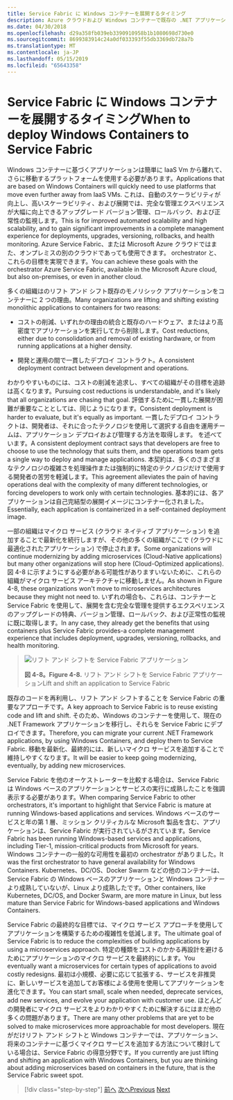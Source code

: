 ```yaml
---
title: Service Fabric に Windows コンテナーを展開するタイミング
description: Azure クラウドおよび Windows コンテナーで既存の .NET アプリケーションを近代化 |Service Fabric に Windows コンテナーを展開するタイミング
ms.date: 04/30/2018
ms.openlocfilehash: d29a358fb039eb3390910958b1b1080698d730e0
ms.sourcegitcommit: 8699383914c24a0df033393f55db3369db728a7b
ms.translationtype: MT
ms.contentlocale: ja-JP
ms.lasthandoff: 05/15/2019
ms.locfileid: "65643358"
---
```

# <a name="when-to-deploy-windows-containers-to-service-fabric"></a><span data-ttu-id="8c2ae-103">Service Fabric に Windows コンテナーを展開するタイミング</span><span class="sxs-lookup"><span data-stu-id="8c2ae-103">When to deploy Windows Containers to Service Fabric</span></span>

<span data-ttu-id="8c2ae-104">Windows コンテナーに基づくアプリケーションは簡単に IaaS Vm から離れて、さらに移動するプラットフォームを使用する必要があります。</span><span class="sxs-lookup"><span data-stu-id="8c2ae-104">Applications that are based on Windows Containers will quickly need to use platforms that move even further away from IaaS VMs.</span></span> <span data-ttu-id="8c2ae-105">これは、自動のスケーラビリティが向上し、高いスケーラビリティ、および展開では、完全な管理エクスペリエンスが大幅に向上できるアップグレード バージョン管理、ロールバック、および正常性の監視します。</span><span class="sxs-lookup"><span data-stu-id="8c2ae-105">This is for improved automated scalability and high scalability, and to gain significant improvements in a complete management experience for deployments, upgrades, versioning, rollbacks, and health monitoring.</span></span> <span data-ttu-id="8c2ae-106">Azure Service Fabric、または Microsoft Azure クラウドではまた、オンプレミスの別のクラウドであっても使用できます。 orchestrator と、これらの目標を実現できます。</span><span class="sxs-lookup"><span data-stu-id="8c2ae-106">You can achieve these goals with the orchestrator Azure Service Fabric, available in the Microsoft Azure cloud, but also on-premises, or even in another cloud.</span></span>

<span data-ttu-id="8c2ae-107">多くの組織はのリフト アンド シフト既存のモノリシック アプリケーションをコンテナーに 2 つの理由。</span><span class="sxs-lookup"><span data-stu-id="8c2ae-107">Many organizations are lifting and shifting existing monolithic applications to containers for two reasons:</span></span>

- <span data-ttu-id="8c2ae-108">コストの削減、いずれかの理由の統合と既存のハードウェア、またはより高密度でアプリケーションを実行してから削除します。</span><span class="sxs-lookup"><span data-stu-id="8c2ae-108">Cost reductions, either due to consolidation and removal of existing hardware, or from running applications at a higher density.</span></span>

- <span data-ttu-id="8c2ae-109">開発と運用の間で一貫したデプロイ コントラクト。</span><span class="sxs-lookup"><span data-stu-id="8c2ae-109">A consistent deployment contract between development and operations.</span></span>

<span data-ttu-id="8c2ae-110">わかりやすいものには、コストの削減を追求し、すべての組織がその目標を追跡は高くなります。</span><span class="sxs-lookup"><span data-stu-id="8c2ae-110">Pursuing cost reductions is understandable, and it's likely that all organizations are chasing that goal.</span></span> <span data-ttu-id="8c2ae-111">評価するために一貫した展開が困難が重要なこととしては、同じようになります。</span><span class="sxs-lookup"><span data-stu-id="8c2ae-111">Consistent deployment is harder to evaluate, but it's equally as important.</span></span> <span data-ttu-id="8c2ae-112">一貫したデプロイ コントラクトは、開発者は、それに合ったテクノロジを使用して選択する自由を運用チームは、アプリケーション デプロイおよび管理する方法を取得します。 を述べています。</span><span class="sxs-lookup"><span data-stu-id="8c2ae-112">A consistent deployment contract says that developers are free to choose to use the technology that suits them, and the operations team gets a single way to deploy and manage applications.</span></span> <span data-ttu-id="8c2ae-113">本契約は、多くのさまざまなテクノロジの複雑さを処理操作または強制的に特定のテクノロジだけで使用する開発者の苦労を軽減します。</span><span class="sxs-lookup"><span data-stu-id="8c2ae-113">This agreement alleviates the pain of having operations deal with the complexity of many different technologies, or forcing developers to work only with certain technologies.</span></span> <span data-ttu-id="8c2ae-114">基本的には、各アプリケーションは自己完結型の展開イメージにコンテナー化されました。</span><span class="sxs-lookup"><span data-stu-id="8c2ae-114">Essentially, each application is containerized in a self-contained deployment image.</span></span>

<span data-ttu-id="8c2ae-115">一部の組織はマイクロ サービス (クラウド ネイティブ アプリケーション) を追加することで最新化を続行しますが、その他の多くの組織がここで (クラウドに最適化されたアプリケーション) で停止されます。</span><span class="sxs-lookup"><span data-stu-id="8c2ae-115">Some organizations will continue modernizing by adding microservices (Cloud-Native applications) but many other organizations will stop here (Cloud-Optimized applications).</span></span> <span data-ttu-id="8c2ae-116">図 4-8 に示すようにする必要がある可能性がありますいないために、これらの組織がマイクロ サービス アーキテクチャに移動しません。</span><span class="sxs-lookup"><span data-stu-id="8c2ae-116">As shown in Figure 4-8, these organizations won't move to microservices architectures because they might not need to.</span></span> <span data-ttu-id="8c2ae-117">いずれの場合も、これらは、コンテナーと Service Fabric を使用して、展開を含む完全な管理を提供するエクスペリエンスのアップグレードの特典、バージョン管理、ロールバック、および正常性の監視に既に取得します。</span><span class="sxs-lookup"><span data-stu-id="8c2ae-117">In any case, they already get the benefits that using containers plus Service Fabric provides-a complete management experience that includes deployment, upgrades, versioning, rollbacks, and health monitoring.</span></span>

> ![リフト アンド シフトを Service Fabric アプリケーション](./media/image8.png)
>
> <span data-ttu-id="8c2ae-119">**図 4-8。**</span><span class="sxs-lookup"><span data-stu-id="8c2ae-119">**Figure 4-8.**</span></span> <span data-ttu-id="8c2ae-120">リフト アンド シフトを Service Fabric アプリケーション</span><span class="sxs-lookup"><span data-stu-id="8c2ae-120">Lift and shift an application to Service Fabric</span></span>

<span data-ttu-id="8c2ae-121">既存のコードを再利用し、リフト アンド シフトすることを Service Fabric の重要なアプローチです。</span><span class="sxs-lookup"><span data-stu-id="8c2ae-121">A key approach to Service Fabric is to reuse existing code and lift and shift.</span></span> <span data-ttu-id="8c2ae-122">そのため、Windows のコンテナーを使用して、現在の .NET Framework アプリケーションを移行し、それらを Service Fabric にデプロイできます。</span><span class="sxs-lookup"><span data-stu-id="8c2ae-122">Therefore, you can migrate your current .NET Framework applications, by using Windows Containers, and deploy them to Service Fabric.</span></span> <span data-ttu-id="8c2ae-123">移動を最新化、最終的には、新しいマイクロ サービスを追加することで維持しやすくなります。</span><span class="sxs-lookup"><span data-stu-id="8c2ae-123">It will be easier to keep going modernizing, eventually, by adding new microservices.</span></span>

<span data-ttu-id="8c2ae-124">Service Fabric を他のオーケストレーターを比較する場合は、Service Fabric は Windows ベースのアプリケーションとサービスの実行に成熟したことを強調表示する必要があります。</span><span class="sxs-lookup"><span data-stu-id="8c2ae-124">When comparing Service Fabric to other orchestrators, it's important to highlight that Service Fabric is mature at running Windows-based applications and services.</span></span> <span data-ttu-id="8c2ae-125">Windows ベースのサービスと年の第 1 層、ミッション クリティカルな Microsoft 製品を含む、アプリケーションは、Service Fabric が実行されているがされています。</span><span class="sxs-lookup"><span data-stu-id="8c2ae-125">Service Fabric has been running Windows-based services and applications, including Tier-1, mission-critical products from Microsoft for years.</span></span> <span data-ttu-id="8c2ae-126">Windows コンテナーの一般的な可用性を最初の orchestrator がありました。</span><span class="sxs-lookup"><span data-stu-id="8c2ae-126">It was the first orchestrator to have general availability for Windows Containers.</span></span> <span data-ttu-id="8c2ae-127">Kubernetes、DC/OS、Docker Swarm などの他のコンテナーは、Service Fabric の Windows ベースのアプリケーションと Windows コンテナーより成熟していないが、Linux より成熟したです。</span><span class="sxs-lookup"><span data-stu-id="8c2ae-127">Other containers, like Kubernetes, DC/OS, and Docker Swarm, are more mature in Linux, but less mature than Service Fabric for Windows-based applications and Windows Containers.</span></span>

<span data-ttu-id="8c2ae-128">Service Fabric の最終的な目標では、マイクロ サービス アプローチを使用してアプリケーションを構築するための複雑性を低減します。</span><span class="sxs-lookup"><span data-stu-id="8c2ae-128">The ultimate goal of Service Fabric is to reduce the complexities of building applications by using a microservices approach.</span></span> <span data-ttu-id="8c2ae-129">特定の種類をコストのかかる再設計を避けるためにアプリケーションのマイクロ サービスを最終的にします。</span><span class="sxs-lookup"><span data-stu-id="8c2ae-129">You eventually want a microservices for certain types of applications to avoid costly redesigns.</span></span> <span data-ttu-id="8c2ae-130">最初は小規模、必要に応じて拡張する、サービスを非推奨に、新しいサービスを追加してお客様による使用を使用してアプリケーションを進化できます。</span><span class="sxs-lookup"><span data-stu-id="8c2ae-130">You can start small, scale when needed, deprecate services, add new services, and evolve your application with customer use.</span></span> <span data-ttu-id="8c2ae-131">ほとんどの開発者にマイクロ サービスをよりわかりやすくために解決するにはまだ他の多くの問題があります。</span><span class="sxs-lookup"><span data-stu-id="8c2ae-131">There are many other problems that are yet to be solved to make microservices more approachable for most developers.</span></span> <span data-ttu-id="8c2ae-132">現在がだけリフト アンド シフトと Windows コンテナーでは、アプリケーション、将来のコンテナーに基づくマイクロ サービスを追加する方法について検討している場合は、Service Fabric の得意分野です。</span><span class="sxs-lookup"><span data-stu-id="8c2ae-132">If you currently are just lifting and shifting an application with Windows Containers, but you are thinking about adding microservices based on containers in the future, that is the Service Fabric sweet spot.</span></span>

>[!div class="step-by-step"]
><span data-ttu-id="8c2ae-133">[前へ](when-to-deploy-windows-containers-to-azure-vms-iaas-cloud.md)
>[次へ](when-to-deploy-windows-containers-to-azure-container-service-kubernetes.md)</span><span class="sxs-lookup"><span data-stu-id="8c2ae-133">[Previous](when-to-deploy-windows-containers-to-azure-vms-iaas-cloud.md)
[Next](when-to-deploy-windows-containers-to-azure-container-service-kubernetes.md)</span></span>
